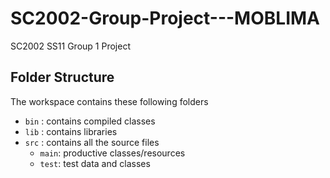 # SC2002-Group-Project---MOBLIMA
SC2002 SS11 Group 1 Project

## Folder Structure
 
The workspace contains these following folders
- `bin` : contains compiled classes
- `lib` : contains libraries
- `src` : contains all the source files
  - `main`: productive classes/resources
  - `test`: test data and classes